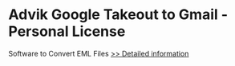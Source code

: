 # Advik Google Takeout to Gmail - Personal License
Software to Convert EML Files
[>> Detailed information](https://secure.shareit.com/shareit/product.html?productid=300806634&affiliateid=200057808)